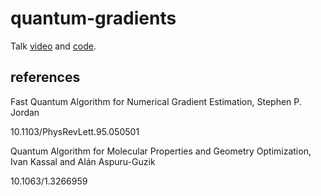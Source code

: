 # quantum-gradients
Talk [video](https://youtu.be/7Sr1_wjRm_E) and [code](https://github.com/kmckiern/quantum-gradients/blob/master/README.md).

## references
Fast Quantum Algorithm for Numerical Gradient Estimation, Stephen P. Jordan

10.1103/PhysRevLett.95.050501


Quantum Algorithm for Molecular Properties and Geometry Optimization, Ivan Kassal and Alán Aspuru-Guzik

10.1063/1.3266959 
